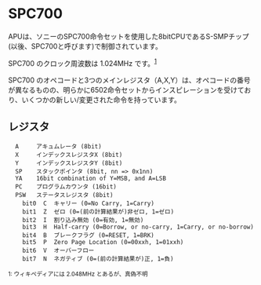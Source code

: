 # SPC700

APUは、ソニーのSPC700命令セットを使用した8bitCPUであるS-SMPチップ(以後、SPC700と呼びます)で制御されています。

SPC700 のクロック周波数は 1.024MHz です。<sup>[1](#clock)</sup>

SPC700 のオペコードと3つのメインレジスタ（A,X,Y）は、オペコードの番号が異なるものの、明らかに6502命令セットからインスピレーションを受けており、いくつかの新しい/変更された命令を持っています。

## レジスタ

```
  A     アキュムレータ (8bit)
  X     インデックスレジスタX (8bit)
  Y     インデックスレジスタY (8bit)
  SP    スタックポインタ (8bit, nn => 0x1nn)
  YA    16bit combination of Y=MSB, and A=LSB
  PC    プログラムカウンタ (16bit)
  PSW   ステータスレジスタ (8bit)
    bit0  C  キャリー (0=No Carry, 1=Carry)
    bit1  Z  ゼロ (0=(前の計算結果が)非ゼロ, 1=ゼロ)
    bit2  I  割り込み無効 (0=有効, 1=無効)
    bit3  H  Half-carry (0=Borrow, or no-carry, 1=Carry, or no-borrow)
    bit4  B  ブレークフラグ (0=RESET, 1=BRK)
    bit5  P  Zero Page Location (0=00xxh, 1=01xxh)
    bit6  V  オーバーフロー
    bit7  N  ネガティブ (0=(前の計算結果が)正, 1=負)
```

<sup id="clock">1: ウィキペディアには 2.048MHz とあるが、真偽不明</sup>
